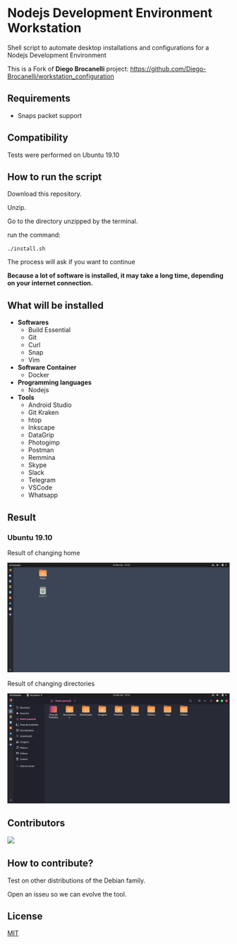 # Nodejs Development Environment Workstation

Shell script to automate desktop installations and configurations for a Nodejs Development Environment

This is a Fork of **Diego Brocanelli** project:
https://github.com/Diego-Brocanelli/workstation_configuration

## Requirements

- Snaps packet support

## Compatibility

Tests were performed on Ubuntu 19.10

## How to run the script

Download this repository.

Unzip.

Go to the directory unzipped by the terminal.

run the command:

```
./install.sh
```

The process will ask if you want to continue

**Because a lot of software is installed, it may take a long time, depending on your internet connection.**

## What will be installed

- **Softwares**
  - Build Essential
  - Git
  - Curl
  - Snap
  - Vim
- **Software Container**
  - Docker 
- **Programming languages**
  - Nodejs
- **Tools**
  - Android Studio
  - Git Kraken
  - htop
  - Inkscape
  - DataGrip
  - Photogimp
  - Postman
  - Remmina
  - Skype
  - Slack
  - Telegram
  - VSCode
  - Whatsapp

## Result

### Ubuntu 19.10

Result of changing home

![A home image](/prints/ubuntu_19.10/home.png)

Result of changing directories

![A dir image](/prints/ubuntu_19.10/dir.png)

## Contributors

<a href="https://twiiter.com/jeancabral">
<img src="https://avatars1.githubusercontent.com/u/2077886?s=460&v=4" width="150px">
</a>

## How to contribute?

Test on other distributions of the Debian family.

Open an isseu so we can evolve the tool.

## License

[MIT](LICENSE)
